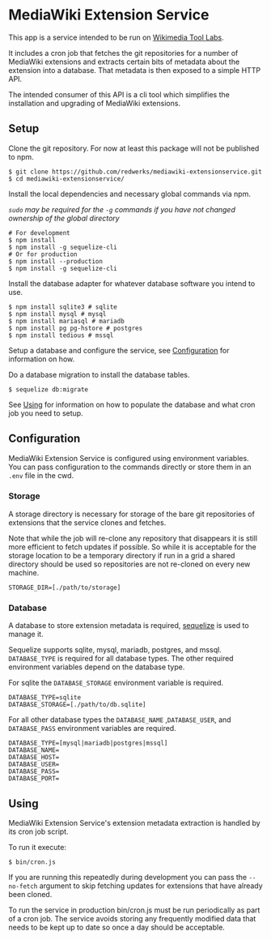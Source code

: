 MediaWiki Extension Service
===========================
This app is a service intended to be run on [Wikimedia Tool Labs](https://wikitech.wikimedia.org/wiki/Help:Tool_Labs).

It includes a cron job that fetches the git repositories for a number of MediaWiki extensions and extracts certain bits of metadata about the extension into a database. That metadata is then exposed to a simple HTTP API.

The intended consumer of this API is a cli tool which simplifies the installation and upgrading of MediaWiki extensions.

## Setup
Clone the git repository. For now at least this package will not be published to npm.
```console
$ git clone https://github.com/redwerks/mediawiki-extensionservice.git
$ cd mediawiki-extensionservice/
```

Install the local dependencies and necessary global commands via npm.<br>

<i>`sudo` may be required for the `-g` commands if you have not changed ownership of the global directory</i>

```console
# For development
$ npm install
$ npm install -g sequelize-cli
# Or for production
$ npm install --production
$ npm install -g sequelize-cli
```

Install the database adapter for whatever database software you intend to use.
```console
$ npm install sqlite3 # sqlite
$ npm install mysql # mysql
$ npm install mariasql # mariadb
$ npm install pg pg-hstore # postgres
$ npm install tedious # mssql
```

Setup a database and configure the service, see [Configuration](#configuration) for information on how.

Do a database migration to install the database tables.
```console
$ sequelize db:migrate
```

See [Using](#using) for information on how to populate the database and what cron job you need to setup.

## Configuration
MediaWiki Extension Service is configured using environment variables. You can pass configuration to the commands directly or store them in an `.env` file in the cwd.

### Storage
A storage directory is necessary for storage of the bare git repositories of extensions that the service clones and fetches.

Note that while the job will re-clone any repository that disappears it is still more efficient to fetch updates if possible. So while it is acceptable for the storage location to be a temporary directory if run in a grid a shared directory should be used so repositories are not re-cloned on every new machine.

```shell
STORAGE_DIR=[./path/to/storage]
```

### Database
A database to store extension metadata is required, [sequelize](http://sequelizejs.com/) is used to manage it.

Sequelize supports sqlite, mysql, mariadb, postgres, and mssql. `DATABASE_TYPE` is required for all database types. The other required environment variables depend on the database type.

For sqlite the `DATABASE_STORAGE` environment variable is required.
```shell
DATABASE_TYPE=sqlite
DATABASE_STORAGE=[./path/to/db.sqlite]
```

For all other database types the `DATABASE_NAME` ,`DATABASE_USER`, and `DATABASE_PASS` environment variables are required.
```shell
DATABASE_TYPE=[mysql|mariadb|postgres|mssql]
DATABASE_NAME=
DATABASE_HOST=
DATABASE_USER=
DATABASE_PASS=
DATABASE_PORT=
```

## Using
MediaWiki Extension Service's extension metadata extraction is handled by its cron job script.

To run it execute:
```console
$ bin/cron.js
```

If you are running this repeatedly during development you can pass the `--no-fetch` argument to skip fetching updates for extensions that have already been cloned.

To run the service in production bin/cron.js must be run periodically as part of a cron job. The service avoids storing any frequently modified data that needs to be kept up to date so once a day should be acceptable.